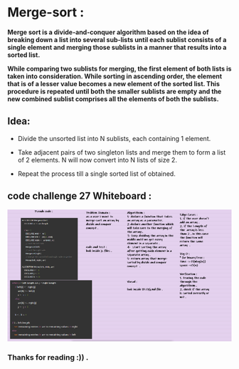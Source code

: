 # Merge-sort : 

**Merge sort is a divide-and-conquer algorithm based on the idea of breaking down a list into several sub-lists until each sublist consists of a single element and merging those sublists in a manner that results into a sorted list.**

**While comparing two sublists for merging, the first element of both lists is taken into consideration. While sorting in ascending order, the element that is of a lesser value becomes a new element of the sorted list. This procedure is repeated until both the smaller sublists are empty and the new combined sublist comprises all the elements of both the sublists.**


## Idea:

- Divide the unsorted list into N sublists, each containing 1 element.

- Take adjacent pairs of two singleton lists and merge them to form a list of 2 elements. N will now convert into N lists of size 2.

- Repeat the process till a single sorted list of obtained.

## code challenge 27 Whiteboard : 

![whiteboardImage](./assets/cc27.png)





### Thanks for reading :)) . 
